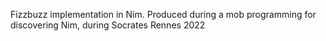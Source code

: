Fizzbuzz implementation in Nim.
Produced during a mob programming for discovering Nim, during Socrates Rennes 2022